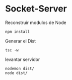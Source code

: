 

# Socket-Server


Reconstruir modulos de Node
```
npm install
```
Generar el Dist
```
tsc -w
```
levantar servidor
```
nodemon dist/
node dist/
```